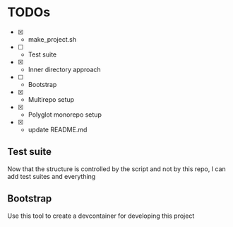 # TODOs

- [x] - make_project.sh
- [ ] - Test suite
- [x] - Inner directory approach
- [ ] - Bootstrap
- [x] - Multirepo setup
- [x] - Polyglot monorepo setup
- [x] - update README.md

## Test suite

Now that the structure is controlled by the script and not by this repo, I can add test suites and everything

## Bootstrap

Use this tool to create a devcontainer for developing this project